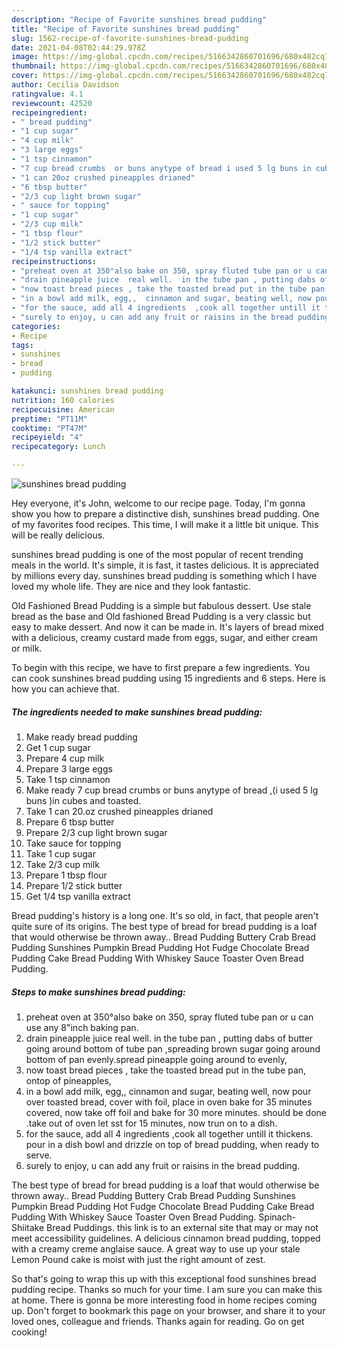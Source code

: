 ```yaml
---
description: "Recipe of Favorite sunshines bread pudding"
title: "Recipe of Favorite sunshines bread pudding"
slug: 1562-recipe-of-favorite-sunshines-bread-pudding
date: 2021-04-08T02:44:29.978Z
image: https://img-global.cpcdn.com/recipes/5166342860701696/680x482cq70/sunshines-bread-pudding-recipe-main-photo.jpg
thumbnail: https://img-global.cpcdn.com/recipes/5166342860701696/680x482cq70/sunshines-bread-pudding-recipe-main-photo.jpg
cover: https://img-global.cpcdn.com/recipes/5166342860701696/680x482cq70/sunshines-bread-pudding-recipe-main-photo.jpg
author: Cecilia Davidson
ratingvalue: 4.1
reviewcount: 42520
recipeingredient:
- " bread pudding"
- "1 cup sugar"
- "4 cup milk"
- "3 large eggs"
- "1 tsp cinnamon"
- "7 cup bread crumbs  or buns anytype of bread i used 5 lg buns in cubes  and toasted"
- "1 can 20oz crushed pineapples drianed"
- "6 tbsp butter"
- "2/3 cup light brown sugar"
- " sauce for topping"
- "1 cup sugar"
- "2/3 cup milk"
- "1 tbsp flour"
- "1/2 stick butter"
- "1/4 tsp vanilla extract"
recipeinstructions:
- "preheat oven at 350°also bake on 350, spray fluted tube pan or u can use any 8&#34;inch baking pan."
- "drain pineapple juice  real well.  in the tube pan , putting dabs of butter going around bottom of tube pan ,spreading brown sugar going around bottom of pan evenly.spread pineapple going around to evenly,"
- "now toast bread pieces , take the toasted bread put in the tube pan, ontop of pineapples,"
- "in a bowl add milk, egg,,  cinnamon and sugar, beating well, now pour over toasted bread, cover with foil, place in oven bake for 35 minutes covered, now take off foil and bake for 30 more minutes. should be done .take out of oven let sst for 15 minutes, now trun on to a dish."
- "for the sauce, add all 4 ingredients  ,cook all together untill it thickens. pour in a dish bowl and drizzle on top of bread pudding, when ready to serve."
- "surely to enjoy, u can add any fruit or raisins in the bread pudding."
categories:
- Recipe
tags:
- sunshines
- bread
- pudding

katakunci: sunshines bread pudding 
nutrition: 160 calories
recipecuisine: American
preptime: "PT11M"
cooktime: "PT47M"
recipeyield: "4"
recipecategory: Lunch

---
```



![sunshines bread pudding](https://img-global.cpcdn.com/recipes/5166342860701696/680x482cq70/sunshines-bread-pudding-recipe-main-photo.jpg)

Hey everyone, it's John, welcome to our recipe page. Today, I'm gonna show you how to prepare a distinctive dish, sunshines bread pudding. One of my favorites food recipes. This time, I will make it a little bit unique. This will be really delicious.

sunshines bread pudding is one of the most popular of recent trending meals in the world. It's simple, it is fast, it tastes delicious. It is appreciated by millions every day. sunshines bread pudding is something which I have loved my whole life. They are nice and they look fantastic.

Old Fashioned Bread Pudding is a simple but fabulous dessert. Use stale bread as the base and Old fashioned Bread Pudding is a very classic but easy to make dessert. And now it can be made in. It&#39;s layers of bread mixed with a delicious, creamy custard made from eggs, sugar, and either cream or milk.


To begin with this recipe, we have to first prepare a few ingredients. You can cook sunshines bread pudding using 15 ingredients and 6 steps. Here is how you can achieve that.

<!--inarticleads1-->

##### The ingredients needed to make sunshines bread pudding:

1. Make ready  bread pudding
1. Get 1 cup sugar
1. Prepare 4 cup milk
1. Prepare 3 large eggs
1. Take 1 tsp cinnamon
1. Make ready 7 cup bread crumbs  or buns anytype of bread ,(i used 5 lg buns )in cubes  and toasted.
1. Take 1 can 20.oz crushed pineapples drianed
1. Prepare 6 tbsp butter
1. Prepare 2/3 cup light brown sugar
1. Take  sauce for topping
1. Take 1 cup sugar
1. Take 2/3 cup milk
1. Prepare 1 tbsp flour
1. Prepare 1/2 stick butter
1. Get 1/4 tsp vanilla extract


Bread pudding&#39;s history is a long one. It&#39;s so old, in fact, that people aren&#39;t quite sure of its origins. The best type of bread for bread pudding is a loaf that would otherwise be thrown away.. Bread Pudding Buttery Crab Bread Pudding Sunshines Pumpkin Bread Pudding Hot Fudge Chocolate Bread Pudding Cake Bread Pudding With Whiskey Sauce Toaster Oven Bread Pudding. 

<!--inarticleads2-->

##### Steps to make sunshines bread pudding:

1. preheat oven at 350°also bake on 350, spray fluted tube pan or u can use any 8&#34;inch baking pan.
1. drain pineapple juice  real well.  in the tube pan , putting dabs of butter going around bottom of tube pan ,spreading brown sugar going around bottom of pan evenly.spread pineapple going around to evenly,
1. now toast bread pieces , take the toasted bread put in the tube pan, ontop of pineapples,
1. in a bowl add milk, egg,,  cinnamon and sugar, beating well, now pour over toasted bread, cover with foil, place in oven bake for 35 minutes covered, now take off foil and bake for 30 more minutes. should be done .take out of oven let sst for 15 minutes, now trun on to a dish.
1. for the sauce, add all 4 ingredients  ,cook all together untill it thickens. pour in a dish bowl and drizzle on top of bread pudding, when ready to serve.
1. surely to enjoy, u can add any fruit or raisins in the bread pudding.


The best type of bread for bread pudding is a loaf that would otherwise be thrown away.. Bread Pudding Buttery Crab Bread Pudding Sunshines Pumpkin Bread Pudding Hot Fudge Chocolate Bread Pudding Cake Bread Pudding With Whiskey Sauce Toaster Oven Bread Pudding. Spinach-Shiitake Bread Puddings. this link is to an external site that may or may not meet accessibility guidelines. A delicious cinnamon bread pudding, topped with a creamy creme anglaise sauce. A great way to use up your stale Lemon Pound cake is moist with just the right amount of zest. 

So that's going to wrap this up with this exceptional food sunshines bread pudding recipe. Thanks so much for your time. I am sure you can make this at home. There is gonna be more interesting food in home recipes coming up. Don't forget to bookmark this page on your browser, and share it to your loved ones, colleague and friends. Thanks again for reading. Go on get cooking!
